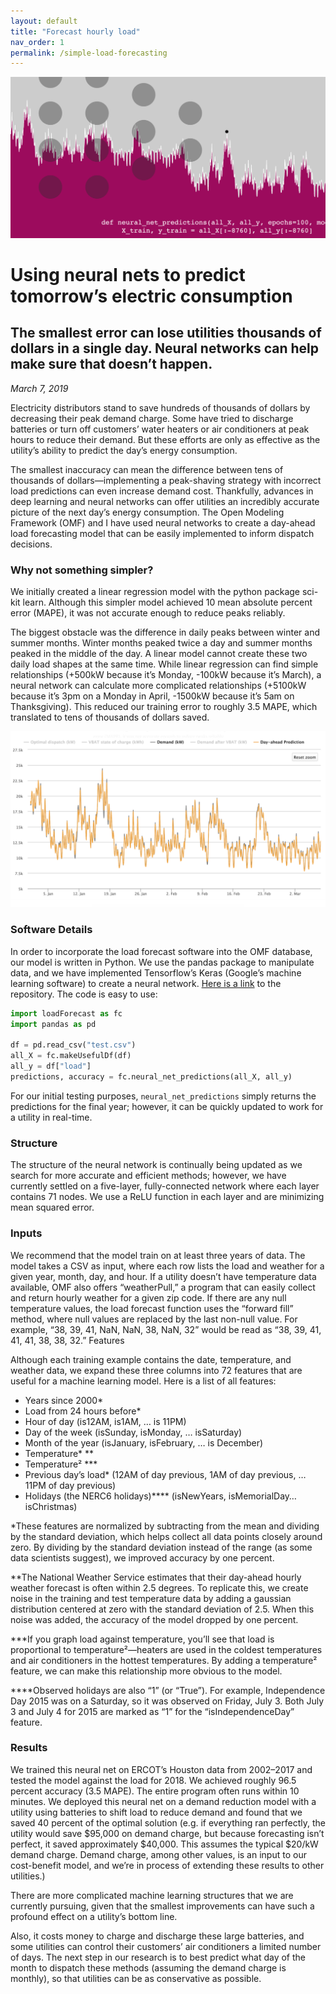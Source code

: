 ```yaml
---
layout: default
title: "Forecast hourly load"
nav_order: 1
permalink: /simple-load-forecasting
---
```


![header](../img/headers/simple-load-forecasting.png)

# Using neural nets to predict tomorrow’s electric consumption
## The smallest error can lose utilities thousands of dollars in a single day. Neural networks can help make sure that doesn’t happen.
*March 7, 2019*

Electricity distributors stand to save hundreds of thousands of dollars by decreasing their peak demand charge. Some have tried to discharge batteries or turn off customers’ water heaters or air conditioners at peak hours to reduce their demand. But these efforts are only as effective as the utility’s ability to predict the day’s energy consumption.

The smallest inaccuracy can mean the difference between tens of thousands of dollars—implementing a peak-shaving strategy with incorrect load predictions can even increase demand cost. Thankfully, advances in deep learning and neural networks can offer utilities an incredibly accurate picture of the next day’s energy consumption. The Open Modeling Framework (OMF) and I have used neural networks to create a day-ahead load forecasting model that can be easily implemented to inform dispatch decisions.

### Why not something simpler?

We initially created a linear regression model with the python package sci-kit learn. Although this simpler model achieved 10 mean absolute percent error (MAPE), it was not accurate enough to reduce peaks reliably.

The biggest obstacle was the difference in daily peaks between winter and summer months. Winter months peaked twice a day and summer months peaked in the middle of the day. A linear model cannot create these two daily load shapes at the same time. While linear regression can find simple relationships (+500kW because it’s Monday, -100kW because it’s March), a neural network can calculate more complicated relationships (+5100kW because it’s 3pm on a Monday in April, -1500kW because it’s 5am on Thanksgiving). This reduced our training error to roughly 3.5 MAPE, which translated to tens of thousands of dollars saved.

![](../img/std_pred_1.png)

### Software Details

In order to incorporate the load forecast software into the OMF database, our model is written in Python. We use the pandas package to manipulate data, and we have implemented Tensorflow’s Keras (Google’s machine learning software) to create a neural network. [Here is a link](https://github.com/kmcelwee/load-forecasting) to the repository. The code is easy to use:

```python
import loadForecast as fc
import pandas as pd

df = pd.read_csv("test.csv")
all_X = fc.makeUsefulDf(df)
all_y = df["load"]
predictions, accuracy = fc.neural_net_predictions(all_X, all_y)
```

For our initial testing purposes, `neural_net_predictions` simply returns the predictions for the final year; however, it can be quickly updated to work for a utility in real-time.

### Structure

The structure of the neural network is continually being updated as we search for more accurate and efficient methods; however, we have currently settled on a five-layer, fully-connected network where each layer contains 71 nodes. We use a ReLU function in each layer and are minimizing mean squared error.

### Inputs

We recommend that the model train on at least three years of data. The model takes a CSV as input, where each row lists the load and weather for a given year, month, day, and hour. If a utility doesn’t have temperature data available, OMF also offers “weatherPull,” a program that can easily collect and return hourly weather for a given zip code. If there are any null temperature values, the load forecast function uses the “forward fill” method, where null values are replaced by the last non-null value. For example, “38, 39, 41, NaN, NaN, 38, NaN, 32” would be read as “38, 39, 41, 41, 41, 38, 38, 32.”
Features

Although each training example contains the date, temperature, and weather data, we expand these three columns into 72 features that are useful for a machine learning model. Here is a list of all features:

- Years since 2000*
- Load from 24 hours before*
- Hour of day (is12AM, is1AM, … is 11PM)
- Day of the week (isSunday, isMonday, … isSaturday)
- Month of the year (isJanuary, isFebruary, … is December)
- Temperature* **
- Temperature² ***
- Previous day’s load* (12AM of day previous, 1AM of day previous, … 11PM of day previous)
- Holidays (the NERC6 holidays)**** (isNewYears, isMemorialDay…isChristmas)

\*These features are normalized by subtracting from the mean and dividing by the standard deviation, which helps collect all data points closely around zero. By dividing by the standard deviation instead of the range (as some data scientists suggest), we improved accuracy by one percent.

\*\*The National Weather Service estimates that their day-ahead hourly weather forecast is often within 2.5 degrees. To replicate this, we create noise in the training and test temperature data by adding a gaussian distribution centered at zero with the standard deviation of 2.5. When this noise was added, the accuracy of the model dropped by one percent.

\*\*\*If you graph load against temperature, you’ll see that load is proportional to temperature²—heaters are used in the coldest temperatures and air conditioners in the hottest temperatures. By adding a temperature² feature, we can make this relationship more obvious to the model.

\*\*\*\*Observed holidays are also “1” (or “True”). For example, Independence Day 2015 was on a Saturday, so it was observed on Friday, July 3. Both July 3 and July 4 for 2015 are marked as “1” for the “isIndependenceDay” feature.

### Results

We trained this neural net on ERCOT’s Houston data from 2002–2017 and tested the model against the load for 2018. We achieved roughly 96.5 percent accuracy (3.5 MAPE). The entire program often runs within 10 minutes. We deployed this neural net on a demand reduction model with a utility using batteries to shift load to reduce demand and found that we saved 40 percent of the optimal solution (e.g. if everything ran perfectly, the utility would save $95,000 on demand charge, but because forecasting isn’t perfect, it saved approximately $40,000. This assumes the typical $20/kW demand charge. Demand charge, among other values, is an input to our cost-benefit model, and we’re in process of extending these results to other utilities.)

There are more complicated machine learning structures that we are currently pursuing, given that the smallest improvements can have such a profound effect on a utility’s bottom line.

Also, it costs money to charge and discharge these large batteries, and some utilities can control their customers’ air conditioners a limited number of days. The next step in our research is to best predict what day of the month to dispatch these methods (assuming the demand charge is monthly), so that utilities can be as conservative as possible.
